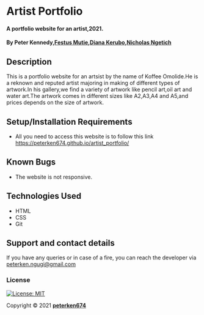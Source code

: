 # Artist Portfolio
#### A portfolio website for an artist,2021.
#### By Peter Kennedy,<a href="https://github.com/FestusMutie">Festus Mutie</a>,<a href="https://github.com/diana3664">Diana Kerubo</a>,<a href="https://github.com/ngetichnicholas">Nicholas Ngetich</a>


## Description
This is a portfolio website for an artsist by the name of Koffee Omolide.He is a reknown and reputed artist majoring in making of different types of artwork.In his gallery,we find a variety of artwork like pencil art,oil art and water art.The artwork comes in different sizes like A2,A3,A4 and A5,and prices depends on the size of artwork.

## Setup/Installation Requirements
* All you need to access this website is to follow this link https://peterken674.github.io/artist_portfolio/
## Known Bugs
* The website is not responsive.
## Technologies Used
- HTML
- CSS
- Git
## Support and contact details
If you have any queries or in case of a fire, you can reach the developer via [peterken.ngugi@gmail.com](mailto:peterken.ngugi@gmail.com)
### License
 [![License: MIT](https://img.shields.io/badge/License-MIT-yellow.svg)](/LICENSE)

Copyright &copy; 2021 **[peterken674](www.github.com/peterken674)**